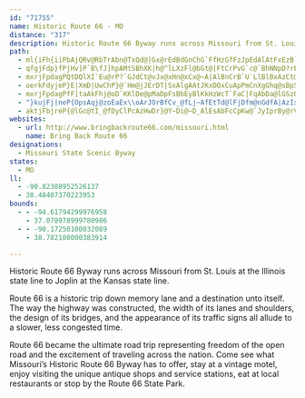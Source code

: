 ```yaml
---
id: "71755"
name: Historic Route 66 - MO
distance: "317"
description: Historic Route 66 Byway runs across Missouri from St. Louis at the Illinois state line to Joplin at the Kansas state line.
path:
  - ml{iFh{iiPbAjQRv@RbTrAbn@TxQd@|Gx@rEdBdGnChG`FfHzGfFzJpEdAlAtFxEzB`BkBlKfBzE~BlHv@rAjD~AdJxAjBLvBd@lMfJzBjDb@`Af@`CTxBZ`FZjKbA`GzIdUpKzWxZbp@v@jDJzBiA~^R`BNj@dAjB~KlHdAlAr@lAZ|@r@fDjIto@dM~[~@vArBtA`JpBbFf@`YZbB\bAl@z@~@x@pA~JxQb@nAZrCNlXXn@tAbAlAb@XKrCuItAmBbBw@lAGfHl@l[PlE~@tNzG|Bz@lFrCbe@|c@~FrEjCzAfD`BdMxE`@p@xA`Dn@z@bAp@hAXpB?`KuCz@Qx@Ehc@vDxC^|Bf@nBx@lBtA~AxAhAvAlAtBt@bBrAbF|BlLlBxHbCzGjCzEvD~FvHhHzL`KbAlB^lBhArL^~C^~ArAxClGzGlDzCfAdB`@zAvE|XlArIIzKHjBj@bDbA[vEbNp@~AZ\z@vCrBbFhBzClDtExEjEpD`CrErBxbAp^nC~AbDxBbIzG~HtHdOlPhK`Inx@`k@|JrHlF`D`HxF|CxDdC|DvD`JpBlGzArI^zCf@rIPzM|@lc@J~Cv@zFx@|DhBbFn@rAxBjDrCxCbBlAvEfCtOxEhGxBpDrBlBzAlJtJ`UhVlFlGxFxI`GfNnA|D|AjHhCbOpTfzA`AvFx@~CzCzHzCrFxo@~}@dDdFfC~EtBzG|@tDb@~Cd@tEHdCHdFI`FcAbPo@`NDrHh@lFh@tCxCxLfXzeAhBxEbAlBpA~A|A`BjD~BpDvAfDl@|cAtJpI`BxQ|FxRdKd@_Lx@ZxB~AfBxCf@d@tGtBbAJ^EpI_BhBKvA\jAl@xGxJnClExCzChXxb@tSzU`@l@xBlI~@xBlD`HtMp\|DtIrFtHvCvCbl@fc@vCrAxAX|Aj@tAXvHx@pGrBhF~BzBtApFvE`ArAf@dAjCjIb@r@d@b@tFrCtBlBfBrDt@z@xBv@dLm@l@Jh@N|@n@`DlCxCz@dF`EtDxAzJfBdMdD`DdAdCdBvMvQl@l@rCfJdBfHx@~Dx@rFl@nFZxH\tAxAjDvItPtAtAaBjDhE`Kx@xAbBrAjM`GhLfGzOzHbOfJ|FvF~TfXtI`HrBdC`N|QnBvBlV~UzAlAtG|C|ArAtAlB^z@n@bBf@rB`@`DLfBDpFb@fETrAn@fCx@jBbDlF`Yr`@hDrE|BfCbDrC~o@xg@fDtDzBvEdAtC`A~D|Fv]hBtHdAlCfEfHvDrDxHhFdApAj@lBd@~CRbYBf\?lFdAxCxBbBjJ`FhDzArBPxAEnBY`BFvIxEzN~Ir@l@bAfAdBjDnNl]nApBhAt@|Ap@xD~@jIrCzD~AdCxBrOnPpAtBbA`Db@dECzIeA~q@mAhc@B~Ez@`V`DpNvErO~@|DNpA~B~HdF~LpAxFnB`Qv@bF^xAn@hBrBnClB~AfGxCrGzG`FzFlFdFhBrArVfLlAx@t@dAx@fBXdBPzBBtNp@`Mj@rCjPze@zDtKdCpFfUj`@j@~Bb@fCNhBb@pCrH|Y~NbYbInNtNxTjFjKvF`OtBnGtG~VpDrO|@jBxEtEvI`H~DlB`AP~T`IhElCpCfCzAjBvDtGfInQ|AlBrBjBzw@ff@bPhKjMdJlAzAvFlJdC`KxBtMb@jB^tEBjCWtGBlBl@jFhJbl@jFvYhEhXNtD\dDhC`JbGzQpBlFnCfFfDxDd_At_A~ElFrBvC|Wxd@lFbK|AlD|DlLrAxFtAzIbAhJNpCDxD_A`o@cAtg@c@zEi@jDu@fD{^zmAiCrNi@zIYlKNvL^zJt@xJvA|LnJlp@~Ev^hA`Gnd@pzAze@p~Aj@~A|BlEd@jANf@fArHvN`f@\fBNvAB`DeBpv@?~CR`Fd@jFf@lCtAnFt_@xlAfCrHp@dA~DlEvRpRlB`Cv@vAnBtEvGxQxHvR|Szj@\lA`@bC`Gfj@h@tCnRfh@{O~GqHzDcSrHX~@f@InBy@dB?~@h@|C`ClBpBhLjRde@px@`DfGz@xBlAdEjAlGh_@jjCdC~OxAjKlAbOdg@`eHVhFBrJOpA}@`EC`AHjB^dB^l@nH`Gd@v@b@z@jB`IbAxF|BbXt@nG`AxF`@rDj@`JRtGErBId@i@|@o@b@o@v@}BfEe@jAsC|KiAdDyBnFmAxDYvB[jJDxCNvBb@lEf@rHb@tA`Vb[nApANKnDtHtFhMh@bA^^|@ZdAJbBEf@Fp@j@TfAE^YdAb@j@|D~CnTpOlD|BlB`AnATbBHrFw@~@GjBFdBJrB`@`A~@b@t@h@tAlAxKRvCjArElFjNvG|Rh@x@~@r@`@Pl@FdYJvXz@~@d@`@j@pE`L|AzFlGv[fDhRJ`A?|AIzBQjA~@`@d@j@^fBvIlm@tFnh@NpBF~DBnTH`Gf@rGdBpRJtC`ArMzA|ORlRTbMdCvPl@fGZvB`@rA~BfDrQfMxA`B`@v@VfAFxBQ~AcA`D[v@s@z@cC~AuQzJs@v@s@hA_AjCYrAIdAOrJKhBWdB{@lD}BjF}BhCy@j@cHxCyB`B_B|BcJpS[lAOxAOzSEbp@d@~AfBdEZ`AzHd[nBzIxDzO|@lFJjAFfFq@bv@KdEUnC_ArE_Ttp@WfB{ArQGvFBxGJfBfBpIx@xChAlBtAzAxM~JnClClAzBh@dBj@rDbB|w@?jAOnCUpAaLxf@wAfHuAtFYp@oAxBR`@B~@a@lBYjBItABdD^`ET|@hA`Cr@x@bBxA~BpAdGfAfPxBvBt@~CvAlBnA~@bAtAfClBaApZ{Lp@KdBFhDvA~@Tr@HpBWdTgJbE{Ct@SzCL~CaCj@Kl@Dt@XlAnAf@VT?ZQxAaCx@gCNw@?mDRy@vBsCd@mATgAbAgJTqAHcEh@@n@GNSd@yDEk@h@{AXOzEJ`BRzBStDGn@rDxAlDfBlCdAt@fAd@nBh@rXnBbC\xBn@pCvAhAz@hB~C|BlCn@b@rBZnV\tMFTFnDDjC\tADv@KlDgArCWbGQvBo@rAEnAFbEg@rBD~@Qh@q@lBgEnEgEvAu@lA[t@HhIxFhNbPnAhBr@dBZjAl@fGXx@h@r@nBlAlA~AxCpFrAhBtApAhAd@`FxAhAr@bAlAnApBEhDc@lDIxAN|ClBvIbBvE^bBX|B\nHx@rFhCbJhAxCbLnNjJbQ|@vBt@zBf@vCJfB?xKo@liAG|QL~@`@xA~GhQzR|k@dBlHtBvWDvAOhGcCvb@?lIHxArAzGDdA?dAoAbICp@_AdAiAn@eFd@aF~AmBfAmAdAyCfE}FdFgC`CsCrDbA~Ad@pAT`ABtJDxALv@n@lB|EhLbEzH|CfHt@rArCdC\f@rExC~ArA|BpCbAzAxAjD^hA~@|EvCtLxFpWh@zD|@fID~@HxIKlEwClm@?~LZjIlAnJbBhI~BlH~Mv_@xBlFbAdBnB`ChRhO`NfKlBrB|@rA~@jBnA`Dx@dEf@rEZ`Lt@tGr@`DxBrGhBdE|@lCfKfb@xAfD`GlIhLlLxHlFzMnFr@^hApAhAnBh@vBTfC^rJ\hC~@hBhC`EbAx@h@T~CVpEL|B\tBlAhBxC^fBL`BClJH|@b@fChDnIf@jEC~BIhAuBfPKlF`Cp}@rB`p@T`Eb@rEtAnK|AzDnArBh@bBNz@HdESzE|Alb@p@`V\rGAlEMlBu@xDoL``@}G|UoPri@Oj@Cj@kBzIc@lDGrAGnHTzFT~C|AlLTfEExDu@vU@lCRdCR`An@|BrCtG`@nBLnBAz@W~BmBbNi@pC{@`CcB`CcAjBQx@S~BBzFFdBvFd]|@`Ed@pAhAdBtXpQdA~@rGhEbA~@lFpGtLpMbD~E`DnH~BbEvDpHdA~Bp@dC\tDBjCSzHNbLDnPLbCXnBnAfElCpDrExEh@t@hCvBrTvKhFrBxFjBhEjClEnBxD~@jLp@lB^zBr@nItD`[~LxDlC`GtHlC~D~A~CxAtD~@jDpAzGt@tGnCpe@h@pMb@tHH|C]tEoBtJ?d@TjBtLsA^?XLXl@TxCb@~BfBjDpBrCdAlAzChCxIlGjB~BpKhXt@zAbCrDlE|EfD|BnBdAvRfI@`DU~g@Hr@Nh@rChHPtAFpDIjAyBnJm@xF?pU_@fFs@~Dr@lB|DlFdMnUjIbSn@r@z@d@pCt@rY~FrBXpBW`N}Df[}BUdFDfBLxA`@fC^pAjGhPlX`q@d@lAl@dDrJno@RdDCtDoCvXClD\zD^vBvFbXd@nEAlCs@fFsEzSwCzI}DhKuArBaV~Ty@`AaBdDk@`Bo@lDcEh]o@hE_@dBu@zBaAlBuCdEaDfC_Ad@sBr@wB^_ELwBVeA\oC`Bo@j@cRlToDxDcItJo@d@cB~Du@dD}BtOU`EH~Ch@fDr@zB|GrQt@`CZxBFtA?|CIlB_@rDy@tDs@|BcK~TqAvD_@bCOvB?`Eh@|Z@bD[~Ke@`LJzFNpEb@nHnAhK?`FyD|YyB~_@]fMJdBjEvTnArEnS`c@jGzTlBxFhPjV~ClF^~@b@fDDrBe@rIxArGDfARtpAJ`GRrCbAtLtAdJ~Ov{@~Lm@jOyBjBKnWXrLXf@E~VXzHRlF^tEfB~BBtA_@rAq@|AMzq@lAbFQzj@?~@Mz@y@Xs@Js@FgMxAgCXKhCGtZ^PnORfCb@~CDz@IbAKn@}AvDcInQgC|H_@h@aIhGg@P}InAoAj@}E`Fi@dAe@`BUbG`@tFrCnOv@lFNlIGr@_BrJc@zDu@lEs@`CcDzGsCbFyBhJyAnKIdDh@tGbAfHp@zGu@`KaAbRTrDx@dDfLpR|ExIr@fCIfH_@fLXtSDzHIpTHxAVfBnHld@b@vAhCjEhAtCnDhOdB~EjAbFfA~Gf@|@bBr@pEL~@Z|@x@nAfGd@rEB~FIvBcBvKiAfOOhD|AtSbChYx@jAhEbDn@xAHbBO|Gs@jg@oB~lAH|@j@jA`KrKd@t@f@jAn@~Cv@x@t@^zOTd@Jv@j@`@l@Vp@Dz@iAve@Md[b@fHEfC_AvDs@h@bExC`h@ta@z]lYhTnP~@^rADhAKxAm@bAWx@H~@X`B`A~BjB}B~EsCjHeAlDa@jCLhRMj\rAfDrCdEd[p`@vInL`FfDxB~B|F`IbV|ZnDtE`BvAhAL~FF`TB|DKfGLne@?xPPlEGlAF`BfAr@p@Or@@z@Pp@ZXhA^zS~DpAt@t]vZv@h@lOxTtJlOvH`Ld@`A`CfDjCjCpQzL|KlIfGfDjOrHdFtBj@f@|GvC`FrBhPtF|ExCbD~C~QdSfYb[tZh]~CrGrEjLh@fDRdHPfC|@xCZv@`BbBbIhEbCvCph@ljAl@dBfNts@XjAb@dAne@bw@hVbl@jKzT^lAbQr^lEvIxIvO|OpX`G`LrCxGtAlElC|KlCzOd@zErArIhAxC~StWxMkLfKoFDbLEdKAbPDjAT|@d@tAzFbMtN|O~RtSpGtJdd@tt@xA~AvBlBfInGhClCtIlNdU|Tl@Vj@LfA?r[Q`j@Azl@p@xAIlE\bDl@b@RvG~AnPxEpOFpFLrBTpbA~_@fFzBtJrDjDz@nj@dFnDE|Pg@dOs@||@l@|@LnAd@rEfCpK~FdAx@`ClBvXhYpKnKdK~IrAt@tAVhAE~RyB|C_AzFeCjBSt|@x@|oAj@lg@z@rQEteBvAlELdBb@rPnHbAdAp@xAdJd[x@fBbArAxBjBhBx@bBXx^PhALv@d@|@fAx@rAx@jCdEbKtEnLhAxBn@|@tOjPxAr@lC\rClArCtC~M~Ot@~@d@tA\pA|Fz_@bBjMdEbWp@lBVd@|@x@lSzI|AhA`BdBvDjFjZzd@hGnJrAlE`CfLd@~Ad@~@|Xx\|@pAn@jBRlBCrDy@zb@LlARv@Pp@r@hAvYbThDvBbAd@lExAvLzCnA`@fAn@x@lAtAtEdF~MCtAd@FXZvC`J|\r_B\dAlUtf@rM`YpYdu@dFlMZf@rAdB~e@lg@xMzNn@dAPl@dAxEZx@zObSh@jAXfAXlDZfBbAdCrBxGpEvLdBzGx@|EhAzIXzDj@zUGjNRrBzA~Ex@xB\`@|GjCt@p@x@nAb@~AtAtKRfDC|@yChRiBlFc@`EUrHC`FNdC`DdR~@dCvl@|rAlf@vfAbIhQv@pAbBtBhC~BrBjA|Al@fBf@lPrBxBl@rBz@rAx@hA|@hApAbCtDx@nBtAtFzWh{B\rDJxDSfi@e@toAs@x{@DhEdAjSnFp|@hFb}@rBp[n@rGrAzIfHv\fIn`@rAdFxA`Flg@jkAxBfGjV|{@rJj\jKx_@ZzAr@~E`@~EBzABfDo@|^DtDLhC~@fJnBbIdApDfCpFvBlDhB~B|C~CvKzHbDvCbDnErBrDlAlDhBzG^rGE~GmBhrBI\QvLkC`aC_@rUE~KcAnv@ChJFd@Ild@QrF}@lIIfBDhNbrAjB`^L~e@j@xb@r@hDRBtOrBbPNfDChZGhJ_GAO`AO^uApAMd@?r@vEX?dZElMpE?tBld@{@dFSrd@?tNeAzwAaA|DmBpCoAnAi@x@OH}F`HoAx@JdB?hCHV_@p|@UzvACpv@y@nbCAxCY|ESdAAx@aAfCeBrIs@`JYv`@HnJhAtElBdEZxBB`Ic@zsBUrpBYtw@yB~aD?jGNlAx@fCp]`r@|B`GdB`KT`C~G|dAtCpb@RtA~BtHjIrUdFvO`BlJbChShArGzLlc@~^|vA\f@Clu@Wb}DBle@mApiEBtOOdJSbEQ`YBr]KrEq@xmA?tMk@~{Aw@nyAI~^B~@^dBrBtEpAjBzCtCjL~M|ErGNZ~@~FHJ~@FlALTRtJtNjMtXYf@OpB_@jA}CdPiGn^MhA?dCt@lLBrAOnN[fCoDrOKnAC`GEVs@j@YnoAk@bsAOdOmAjo@Grd@s@jcBYbaBy@rkBo@dvCN`c@Qlj@w@vvAMt_@Ul[UpgA_@ht@CbUHdb@EfEo@tSEzECnTy@`mB}BxiD_CncDo@lhAo@vw@w@`uAe@fvAmAp_AuA|sAsDfbFiAfpBmBzoBo@xtA_@pRStEi@jm@wDt}GiDnjEi@noAu@`xDJfGRpC~@zFv@hDhBvF`^xaAvIvW~CdGrBhCpCbCrd@t[rVtQi@p|@dMPStXAtK@`lBA`LSfB?pG?bGJ~ABxA_@vbAClJOnGe@~Dm@xBy@tBiBpCoAlAiDfCuM`JnAbKVfHg@~K@tFHxBf@jF^zBh@xC|@nCtBjF`\|o@ps@~xA|BzFxYngAdDjHxcAjdBnG`KdF`FhWbUnA`BfAfBjAdCn@fBf@nBd@`DRrADzBCp_@Ylh@G~f@FhMV~Gd@tExAhKJdEKp[Ub]tIR`@K~OPdKj@zdA`BrrDlFNLrBDfz@lAn@pA@hGhAxQ\vHOtvAYdd@?fBHXI~c@yCrrDErITdTHb^_AtwAMx@eAhxAo@ra@}@~dCRhDdAbG~AlEpd@t}@
  - qfgjFdp}fPjHv]P`B\fJ]hpAMtSBhXK|h@^lLXzFl@bGt@|FtCrPvG`c@`BhNNpD?rEs@t\JdJdExf@`OrbBbAfHhAxEre@bzAnArEx@lFlBr]^pFz@zEf@`BnA~CrAdCbBxBdB`BhA~@pExBxGrAlN~BnCr@|CzAtPdPpJbIh^v]pAfBxAlC`A~Bt@jCj@fD\nCJpCB`CKdEmBri@@fGPbDv@jHvKbs@d@rFJfEIpE[pJCvCJzCZ~CxCvOhFvYl@lFTzCXjJc@`KiBjQ_PphB{AbWWnNGfKFjCRhDh@rEfMhx@\`ENxDEjUsA`uBOrIa@fF{CnVy@nMOlF?zGBzERdGx@zLpSrhCj@rG|@nGrAxHhC`LtbAlvEn@dCfDzJtA`DpItPfBdEv@fCzA|H^lJIPIzBcBrOpDX?tG~@tm@IjDe@xE]`CqArFqDbKcAlEiAlH[fFi@v_@W|IApGhD`c@JjEL|x@b@lLzCd]nM|qAkADwCGJlB
  - mxrjFpdagPQtDQlXI`Eu@rP?`GJdCt@vJx@xHn@xCx@~A|AlBnCrB`U`LlBlBxAzCt@vC`E`h@NlDCnF_Bz[?nHXtE|EnYtNzw@d@hFMzYW`H_@ta@w@b]EnJr@`l@Bxu@G`b@B`LHV?pPTdf@Df_Af@ndCK\FlQN|At@fFpF~[rXb~ArAxEl@`BzOz\xAcAXGxAPXF|@x@h@lAJ~A_@fEJxA|ErJdHvQZrAbEvWDjAGJC`@XXb@rAbJxk@TxDBnACtQOtLa@dBgD~Gi@dBWzBSrHSrC_@zAsBxEi@xBcJzc@a@jCaCpWaDzQ}DdTQdAM|BH`ZZ|`@CrMZnCt@zBxBxEt@dAb@\z@ZvNjC@zPxRrBrCBnBGlCPzg@nFxCh@~Br@vEzBbfAbu@~CdCfCfDdBdEbAxElFrs@x@dE|@dC~@lBrAlBjg@rh@jErFpCxDhFnJbE`JbDbJlCjJhBtIhAlHn@fFjHtv@dAvQ?`QGfBFtLR~Bh@rEhAnEhD`GbBdCrAxArF~ErBR~@ChNuA|Cg@dDFlCfDb@~@d@lCDpC\tBd@~AnBlCfBlAhBVxAKvE{Ab@I|BJxAv@~A|C|CjIdEhM\rANpAN~Dr@`CxAdCzB|@x@t@n@x@nBtDj@fDX~Cd@rA~AjDrBdKf@xDDhBSzGLbBz@rCpErFxB|FvA|EJbB?bGZrCL^hBlCxCpDx@xA~@lDNtA?vCJfBVrAX~@bHzNxAtAvEdCbAx@nBvB`C|Cv@xBx@~Hl@lCr@pBvMbSp@nAZpAnA`JfCbOd@jBhB`EvDzHh@r@n@h@dGhCtG~DrAdAbVrZvJtKpCjDxBxBlCxBbBn@f@bAXx@
  - oerkFdyjeP}E|XmD|UwChP}@`Hm@jJErDT|SxAlgAAtJKxDOxCuApPmCnXgGhq@sBpS[xDSlGEznAUnzAYdl@Enh@}@xaBy@bfAo@jWyDtx@cBj[yA~\mCjg@gBr^Y~D{Ax`@SzQ[rIcCrWi@zGaFdfAiBnU}CjUcN|v@aAlIUrCS~IBlC\`Hj@`GrBxJvZf|@lHtTrDlJdI|U`Nv_@pm@~eBrVhr@nF`PdCtGhAzBnApB`EtEhBpAjBjAvClAvBl@jPzBzGt@tItA`PxBrA\lRfCzGlAxMlBlGp@dZ`EzDz@bLvA|Cr@hh@xGlShD~BPxMfBnS~Cts@zJbLdAvLf@jMAdQWdFe@vBGpCFfHa@~MEtOs@`LK|BQfI?fEO~HC`OaAbHSlFE`Xs@pOK~}@mCbGEtGJnZrAj^`CdK\nrAjHx|@jErHLtFGz\yAlE_@j_@mBvBO
  - mxrjFpdagPfF]taAkFhj@oD`KKlDe@pMaDpFsBbEyBlKkHzWcT`FaC|FqAbDa@lGSzOI|AGtAUbCw@jHgDlDaCtCeDvC_C~KmK|IaHtMoM`HaGbDy@dAQfQ\xAZ~@^vFfGhCdF
  - "}kujFj|neP{OpsAqj@zoEaEx\\oArJOrBfCv_@fLj~AfEtTd@lFjDfm@nGdfA|AzIxEhStPrv@xGt[zB~GdFnJp@fB`Gn\\|@bFz@`HB|CWpEiFlm@ErBXvD^tBjBxEbAdBrAzCh@`EHxJInLExAgAnKo@nROnJOtZN|NHv@J~@pGjZ`GtTlCjQnDhXvAxHjJd]T~@CRpCnKR`@xKfn@rBhPvGv\\XbCHbOt@li@lHx_A\\xFD`C}Bfs@mI`n@iBhOwGze@cAjGKLS`BSxFI~GBbHRzE?rCe@tK"
  - aktjFbjreP{@lGc@tI_@fDyClPcAzHwDr}@Y~Di@~D_AlEsAbFcCpKw@`JyIprBy@rVKhJX~^@zIKdEwB~c@OfFOfKCtLb@f]?nS|CmAdBsALWxAu@r@SfCQ`@PxBX`FfAbDd@zG?nCRj@E`CRhAxBdQ|X|IfJ|@tB~A~HXx@`@x@`AlAbAv@jFhD`OlFjOrAlY|F`Cn@j@Bd^x_AxBtD?P|@~AxBlD^^H?nBzCH^x@|An@t@tL`RLDxEzHdA~Bf@pAj@nCxAvNlAlE~@bBx@fAt_@x]fFpG~Td\HXxA~BhAtCxArHbQroBjBhRf@lDxAnH~@pDdA`DBd@t^nmAXpArAfJ~Arj@Nf@TrIhE|zAA`Bn@hSb@nGpHjd@^fCJvB_@fIBfDNlAx@pDpBbFpB~ClErFbF`FpVhXrChDtAbCf@dAj@`C
websites:
  - url: http://www.bringbackroute66.com/missouri.html
    name: Bring Back Route 66
designations:
  - Missouri State Scenic Byway
states:
  - MO
ll:
  - -90.82308952526137
  - 38.48407370223953
bounds:
  - - -94.61794299976958
    - 37.078978999780986
  - - -90.17250100032089
    - 38.782108000383914

---
```


Historic Route 66 Byway runs across Missouri from St. Louis at the Illinois state line to Joplin at the Kansas state line.

Route 66 is a historic trip down memory lane and a destination unto itself.  The way the highway was constructed, the width of its lanes and shoulders, the design of its bridges, and the appearance of its traffic signs all allude to a slower, less congested time.

Route 66 became the ultimate road trip representing freedom of the open road and the excitement of traveling across the nation. Come see what Missouri’s Historic Route 66 Byway has to offer, stay at a vintage motel, enjoy visiting the unique antique shops and service stations, eat at local restaurants or stop by the Route 66 State Park.
